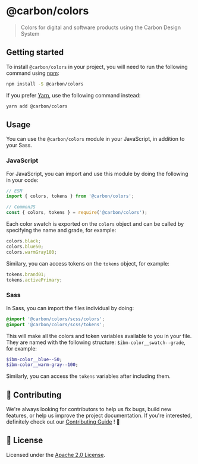 # @carbon/colors

> Colors for digital and software products using the Carbon Design
> System

## Getting started

To install `@carbon/colors` in your project, you will need to run the
following command using [npm](https://www.npmjs.com/):

```bash
npm install -S @carbon/colors
```

If you prefer [Yarn](https://yarnpkg.com/en/), use the following
command instead:

```bash
yarn add @carbon/colors
```

## Usage

You can use the `@carbon/colors` module in your JavaScript, in
addition to your Sass.

### JavaScript

For JavaScript, you can import and use this module by doing the
following in your code:

```js
// ESM
import { colors, tokens } from '@carbon/colors';

// CommonJS
const { colors, tokens } = require('@carbon/colors');
```

Each color swatch is exported on the `colors` object and can be called
by specifying the name and grade, for example:

```js
colors.black;
colors.blue50;
colors.warmGray100;
```

Similary, you can access tokens on the `tokens` object, for example:

```js
tokens.brand01;
tokens.activePrimary;
```

### Sass

In Sass, you can import the files individual by doing:

```scss
@import '@carbon/colors/scss/colors';
@import '@carbon/colors/scss/tokens';
```

This will make all the colors and token variables available to you in
your file. They are named with the following structure: `$ibm-color__swatch--grade`, for example:

```scss
$ibm-color__blue--50;
$ibm-color__warm-gray--100;
```

Similarly, you can access the `tokens` variables after including them.

## 🙌 Contributing

We're always looking for contributors to help us fix bugs, build new
features, or help us improve the project documentation. If you're
interested, definitely check out our [Contributing Guide](/.github/CONTRIBUTING.md)
! 👀

## 📝 License

Licensed under the [Apache 2.0 License](/LICENSE).
